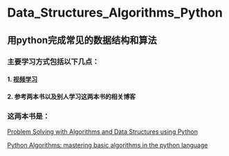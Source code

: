 # Data_Structures_Algorithms_Python
## 用python完成常见的数据结构和算法
### 主要学习方式包括以下几点：

#### 1. [视频学习](https://www.bilibili.com/video/av21540971?from=search&seid=7570693235743380114)
#### 2. 参考两本书以及别人学习这两本书的相关博客

### 这两本书是：

[Problem Solving with Algorithms and Data Structures using Python](http://interactivepython.org/runestone/static/pythonds/index.html)

[Python Algorithms: mastering basic algorithms in the python language](http://index-of.es/Python/Python.Algorithms.pdf)
